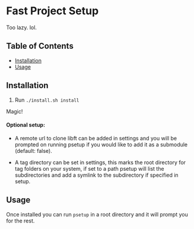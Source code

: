 # Fast Project Setup

Too lazy. lol.

## Table of Contents

- [Installation](#installation)
- [Usage](#usage)

## Installation

1. Run `./install.sh install`

Magic!

#### Optional setup:

- A remote url to clone libft can be added in settings and you will be prompted on
running psetup if you would like to add it as a submodule (default: false).

- A tag directory can be set in settings, this marks the root directory for tag folders on your system, if set to a path psetup will list the subdirectories and
add a symlink to the subdirectory if specified in setup.


## Usage

Once installed you can run `psetup` in a root directory and it will prompt you for the rest.
